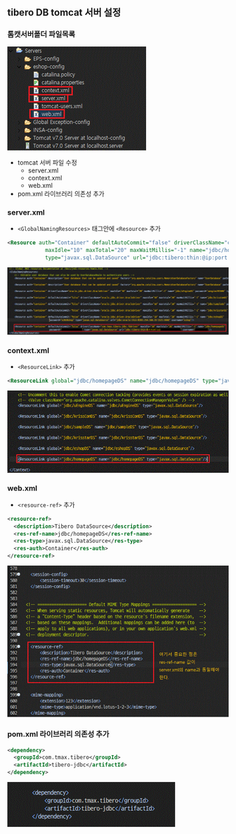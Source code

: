 ## tibero DB tomcat 서버 설정


### 톰캣서버폴더 파일목록
![서버폴더파일목록](./img/server.GIF "서버폴더파일목록")  

- tomcat 서버 파일 수정
  - server.xml
  - context.xml
  - web.xml
- pom.xml 라이브러리 의존성 추가


### server.xml

 - `<GlobalNamingResources>` 태그안에 `<Resource>` 추가  

~~~xml
<Resource auth="Container" defaultAutoCommit="false" driverClassName="com.tmax.tibero.jdbc.TbDriver"
            maxIdle="10" maxTotal="20" maxWaitMillis="-1" name="jdbc/homepageDS" password="password"
            type="javax.sql.DataSource" url="jdbc:tibero:thin:@ip:port:sid" username="username"/>
~~~

![server.xml](./img/server.xml.GIF "server.xml")  

### context.xml

 - `<ResourceLink>` 추가  
~~~xml
<ResourceLink global="jdbc/homepageDS" name="jdbc/homepageDS" type="javax.sql.DataSource"/>
~~~

![context.xml](./img/context.xml.GIF "context.xml")  

### web.xml

- `<resource-ref>` 추가  

~~~xml
<resource-ref>
  <description>Tibero DataSource</description>
  <res-ref-name>jdbc/homepageDS</res-ref-name>
  <res-type>javax.sql.DataSource</res-type>
  <res-auth>Container</res-auth>
</resource-ref>
~~~

![web.xml](./img/web.xml.GIF "web.xml")  



### pom.xml 라이브러리 의존성 추가

~~~xml
<dependency>
  <groupId>com.tmax.tibero</groupId>
  <artifactId>tibero-jdbc</artifactId>
</dependency>
~~~

![pom.xml](./img/pom.xml.GIF "pom.xml")  
